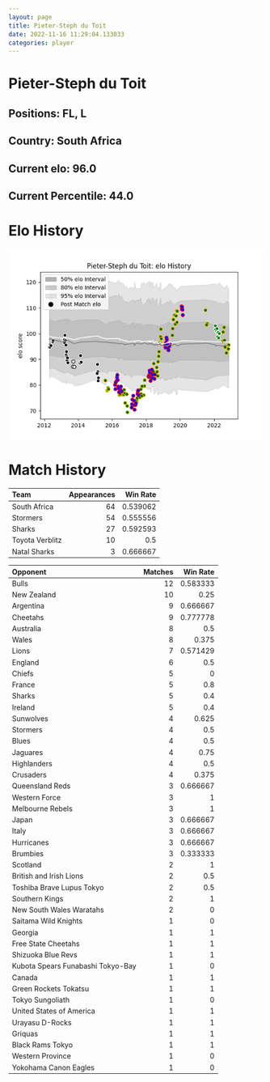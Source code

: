 ```yaml
---  
layout: page  
title: Pieter-Steph du Toit  
date: 2022-11-16 11:29:04.133033  
categories: player  
---
```

# Pieter-Steph du Toit

## Positions: FL, L

## Country: South Africa

## Current elo: 96.0

## Current Percentile: 44.0

# Elo History


![elo history](history_Pieter-StephduToit.png)
# Match History


| Team            |   Appearances |   Win Rate |
|:----------------|--------------:|-----------:|
| South Africa    |            64 |   0.539062 |
| Stormers        |            54 |   0.555556 |
| Sharks          |            27 |   0.592593 |
| Toyota Verblitz |            10 |   0.5      |
| Natal Sharks    |             3 |   0.666667 |

| Opponent                          |   Matches |   Win Rate |
|:----------------------------------|----------:|-----------:|
| Bulls                             |        12 |   0.583333 |
| New Zealand                       |        10 |   0.25     |
| Argentina                         |         9 |   0.666667 |
| Cheetahs                          |         9 |   0.777778 |
| Australia                         |         8 |   0.5      |
| Wales                             |         8 |   0.375    |
| Lions                             |         7 |   0.571429 |
| England                           |         6 |   0.5      |
| Chiefs                            |         5 |   0        |
| France                            |         5 |   0.8      |
| Sharks                            |         5 |   0.4      |
| Ireland                           |         5 |   0.4      |
| Sunwolves                         |         4 |   0.625    |
| Stormers                          |         4 |   0.5      |
| Blues                             |         4 |   0.5      |
| Jaguares                          |         4 |   0.75     |
| Highlanders                       |         4 |   0.5      |
| Crusaders                         |         4 |   0.375    |
| Queensland Reds                   |         3 |   0.666667 |
| Western Force                     |         3 |   1        |
| Melbourne Rebels                  |         3 |   1        |
| Japan                             |         3 |   0.666667 |
| Italy                             |         3 |   0.666667 |
| Hurricanes                        |         3 |   0.666667 |
| Brumbies                          |         3 |   0.333333 |
| Scotland                          |         2 |   1        |
| British and Irish Lions           |         2 |   0.5      |
| Toshiba Brave Lupus Tokyo         |         2 |   0.5      |
| Southern Kings                    |         2 |   1        |
| New South Wales Waratahs          |         2 |   0        |
| Saitama Wild Knights              |         1 |   0        |
| Georgia                           |         1 |   1        |
| Free State Cheetahs               |         1 |   1        |
| Shizuoka Blue Revs                |         1 |   1        |
| Kubota Spears Funabashi Tokyo-Bay |         1 |   0        |
| Canada                            |         1 |   1        |
| Green Rockets Tokatsu             |         1 |   1        |
| Tokyo Sungoliath                  |         1 |   0        |
| United States of America          |         1 |   1        |
| Urayasu D-Rocks                   |         1 |   1        |
| Griquas                           |         1 |   1        |
| Black Rams Tokyo                  |         1 |   1        |
| Western Province                  |         1 |   0        |
| Yokohama Canon Eagles             |         1 |   0        |